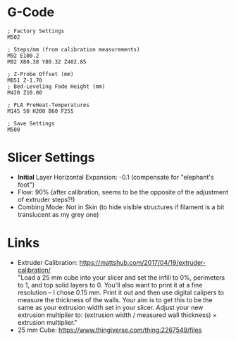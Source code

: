 G-Code
==========
```
; Factory Settings
M502

; Steps/mm (from calibration measurements)
M92 E100.2
M92 X80.38 Y80.32 Z402.85

; Z-Probe Offset (mm)
M851 Z-1.70
; Bed-Leveling Fade Height (mm)
M420 Z10.00

; PLA PreHeat-Temperatures
M145 S0 H200 B60 F255

; Save Settings
M500
```

Slicer Settings
==========
* **Initial** Layer Horizontal Expansion: -0.1 (compensate for "elephant's foot")
* Flow: 90% (after calibration, seems to be the opposite of the adjustment of extruder steps?!)
* Combing Mode: Not in Skin (to hide visible structures if filament is a bit translucent as my grey one)


Links
==========
* Extruder Calibration: https://mattshub.com/2017/04/19/extruder-calibration/  
"Load a 25 mm cube into your slicer and set the infill to 0%, perimeters to 1, and top solid layers to 0. 
You'll also want to print it at a fine resolution – I chose 0.15 mm. Print it out and then use digital calipers 
to measure the thickness of the walls. Your aim is to get this to be the same as your extrusion width set in your 
slicer. Adjust your new extrusion multiplier to: (extrusion width / measured wall thickness) × extrusion multiplier."
* 25 mm Cube: https://www.thingiverse.com/thing:2267549/files

